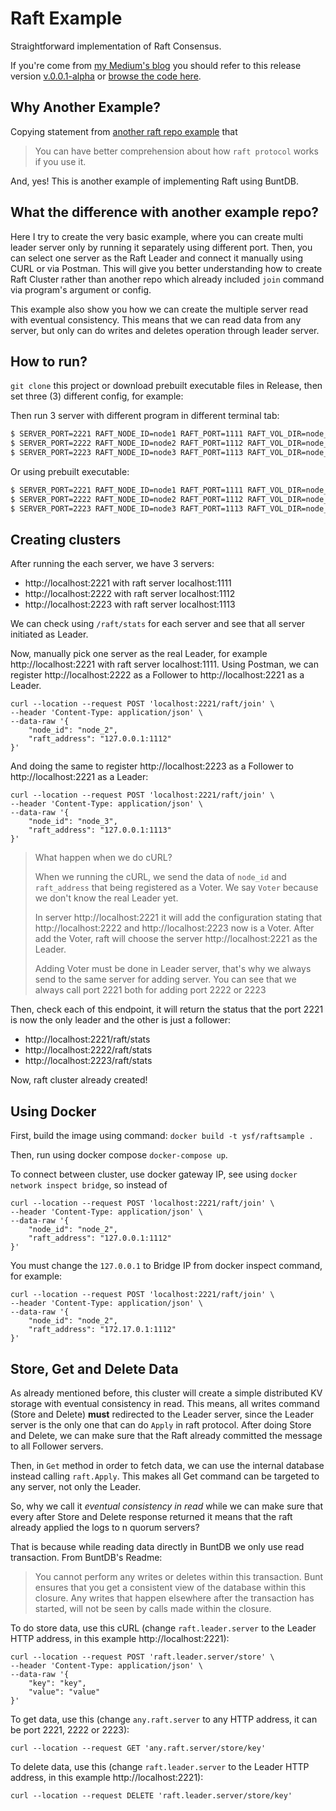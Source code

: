 # Raft Example

Straightforward implementation of Raft Consensus.

If you're come from [my Medium's blog](https://yusufs.medium.com/creating-distributed-kv-database-by-implementing-raft-consensus-using-golang-d0884eef2e28) 
you should refer to this release version [v.0.0.1-alpha](https://github.com/yusufsyaifudin/raft-sample/releases/tag/v.0.0.1-alpha) or [browse the code here](https://github.com/yusufsyaifudin/raft-sample/tree/v.0.0.1-alpha).

## Why Another Example?

Copying statement from [another raft repo example](https://github.com/yongman/leto) that

> You can have better comprehension about how `raft protocol` works if you use it. 

And, yes! This is another example of implementing Raft using BuntDB.

## What the difference with another example repo?

Here I try to create the very basic example, where you can create multi leader server only by running it separately using different port.
Then, you can select one server as the Raft Leader and connect it manually using CURL or via Postman.
This will give you better understanding how to create Raft Cluster rather than another repo which already included `join` command via program's argument or config.

This example also show you how we can create the multiple server read with eventual consistency. 
This means that we can read data from any server, but only can do writes and deletes operation through leader server.

## How to run?

`git clone` this project or download prebuilt executable files in Release, then set three (3) different config, for example:

Then run 3 server with different program in different terminal tab:

```bash
$ SERVER_PORT=2221 RAFT_NODE_ID=node1 RAFT_PORT=1111 RAFT_VOL_DIR=node_1_data go run ysf/raftsample/cmd/api
$ SERVER_PORT=2222 RAFT_NODE_ID=node2 RAFT_PORT=1112 RAFT_VOL_DIR=node_2_data go run ysf/raftsample/cmd/api
$ SERVER_PORT=2223 RAFT_NODE_ID=node3 RAFT_PORT=1113 RAFT_VOL_DIR=node_3_data go run ysf/raftsample/cmd/api
```

Or using prebuilt executable:

```bash
$ SERVER_PORT=2221 RAFT_NODE_ID=node1 RAFT_PORT=1111 RAFT_VOL_DIR=node_1_data ./raftsample
$ SERVER_PORT=2222 RAFT_NODE_ID=node2 RAFT_PORT=1112 RAFT_VOL_DIR=node_2_data ./raftsample
$ SERVER_PORT=2223 RAFT_NODE_ID=node3 RAFT_PORT=1113 RAFT_VOL_DIR=node_3_data ./raftsample
```

## Creating clusters

After running the each server, we have 3 servers:

* http://localhost:2221 with raft server localhost:1111
* http://localhost:2222 with raft server localhost:1112
* http://localhost:2223 with raft server localhost:1113

We can check using `/raft/stats` for each server and see that all server initiated as Leader.

Now, manually pick one server as the real Leader, for example http://localhost:2221 with raft server localhost:1111.
Using Postman, we can register http://localhost:2222 as a Follower to http://localhost:2221 as a Leader.

```curl
curl --location --request POST 'localhost:2221/raft/join' \
--header 'Content-Type: application/json' \
--data-raw '{
	"node_id": "node_2",
	"raft_address": "127.0.0.1:1112"
}'
```

And doing the same to register http://localhost:2223 as a Follower to http://localhost:2221 as a Leader:

```curl
curl --location --request POST 'localhost:2221/raft/join' \
--header 'Content-Type: application/json' \
--data-raw '{
	"node_id": "node_3", 
	"raft_address": "127.0.0.1:1113"
}'
```

> What happen when we do cURL?
>
> When we running the cURL, we send the data of `node_id` and `raft_address` that being registered as a Voter.
> We say `Voter` because we don't know the real Leader yet.
> 
>
> In server http://localhost:2221 it will add the configuration stating that http://localhost:2222 and http://localhost:2223
> now is a Voter.
> After add the Voter, raft will choose the server http://localhost:2221 as the Leader.
>
> Adding Voter must be done in Leader server, that's why we always send to the same server for adding server.
> You can see that we always call port 2221 both for adding port 2222 or 2223

Then, check each of this endpoint, it will return the status that the port 2221 is now the only leader and the other is just a follower:

* http://localhost:2221/raft/stats
* http://localhost:2222/raft/stats
* http://localhost:2223/raft/stats

Now, raft cluster already created!

## Using Docker

First, build the image using command: `docker build -t ysf/raftsample .`

Then, run using docker compose `docker-compose up`.

To connect between cluster, use docker gateway IP, see using `docker network inspect bridge`,
so instead of 

```curl
curl --location --request POST 'localhost:2221/raft/join' \
--header 'Content-Type: application/json' \
--data-raw '{
	"node_id": "node_2", 
	"raft_address": "127.0.0.1:1112"
}'
```

You must change the `127.0.0.1` to Bridge IP from docker inspect command, for example:

```curl
curl --location --request POST 'localhost:2221/raft/join' \
--header 'Content-Type: application/json' \
--data-raw '{
	"node_id": "node_2", 
	"raft_address": "172.17.0.1:1112"
}'
```

## Store, Get and Delete Data

As already mentioned before, this cluster will create a simple distributed KV storage with eventual consistency in read.
This means, all writes command (Store and Delete) **must** redirected to the Leader server, since the Leader server is the only one
that can do `Apply` in raft protocol. After doing Store and Delete, we can make sure that the Raft already committed the message to all Follower servers.

Then, in `Get` method in order to fetch data, we can use the internal database instead calling `raft.Apply`. 
This makes all Get command can be targeted to any server, not only the Leader.

So, why we call it _eventual consistency in read_ while we can make sure that every after Store and Delete response returned it means that the raft already applied the logs to n quorum servers?

That is because while reading data directly in BuntDB we only use read transaction. From BuntDB's Readme:

> You cannot perform any writes or deletes within this transaction. Bunt ensures that you get a consistent view of the database within this closure. Any writes that happen elsewhere after the transaction has started, will not be seen by calls made within the closure.

To do store data, use this cURL (change `raft.leader.server` to the Leader HTTP address, in this example http://localhost:2221):

```curl
curl --location --request POST 'raft.leader.server/store' \
--header 'Content-Type: application/json' \
--data-raw '{
	"key": "key",
	"value": "value"
}'
```

To get data, use this (change `any.raft.server` to any HTTP address, it can be port 2221, 2222 or 2223):

```curl
curl --location --request GET 'any.raft.server/store/key'
```

To delete data, use this (change `raft.leader.server` to the Leader HTTP address, in this example http://localhost:2221):

```curl
curl --location --request DELETE 'raft.leader.server/store/key'
```
